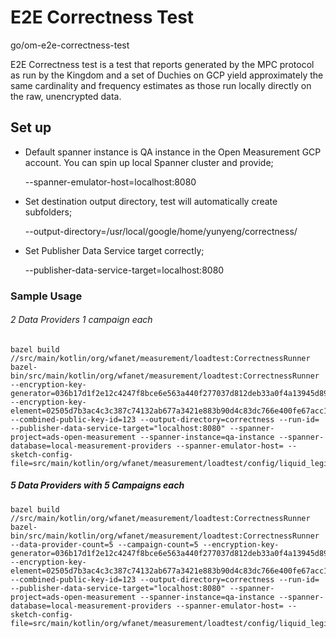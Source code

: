 # E2E Correctness Test

go/om-e2e-correctness-test

E2E Correctness test is a test that reports generated by the MPC protocol as run
by the Kingdom and a set of Duchies on GCP yield approximately the same
cardinality and frequency estimates as those run locally directly on the raw,
unencrypted data.

## Set up

*   Default spanner instance is QA instance in the Open Measurement GCP account.
    You can spin up local Spanner cluster and provide;

    --spanner-emulator-host=localhost:8080

*   Set destination output directory, test will automatically create subfolders;

    --output-directory=/usr/local/google/home/yunyeng/correctness/

*   Set Publisher Data Service target correctly;

    --publisher-data-service-target=localhost:8080

### Sample Usage

###### 2 Data Providers 1 campaign each

```
bazel build //src/main/kotlin/org/wfanet/measurement/loadtest:CorrectnessRunner
bazel-bin/src/main/kotlin/org/wfanet/measurement/loadtest:CorrectnessRunner --encryption-key-generator=036b17d1f2e12c4247f8bce6e563a440f277037d812deb33a0f4a13945d898c296 --encryption-key-element=02505d7b3ac4c3c387c74132ab677a3421e883b90d4c83dc766e400fe67acc1f04 --combined-public-key-id=123 --output-directory=correctness --run-id= --publisher-data-service-target="localhost:8080" --spanner-project=ads-open-measurement --spanner-instance=qa-instance --spanner-database=local-measurement-providers --spanner-emulator-host= --sketch-config-file=src/main/kotlin/org/wfanet/measurement/loadtest/config/liquid_legions_sketch_config.textproto
```

##### 5 Data Providers with 5 Campaigns each

```
bazel build //src/main/kotlin/org/wfanet/measurement/loadtest:CorrectnessRunner
bazel-bin/src/main/kotlin/org/wfanet/measurement/loadtest:CorrectnessRunner --data-provider-count=5 --campaign-count=5 --encryption-key-generator=036b17d1f2e12c4247f8bce6e563a440f277037d812deb33a0f4a13945d898c296 --encryption-key-element=02505d7b3ac4c3c387c74132ab677a3421e883b90d4c83dc766e400fe67acc1f04 --combined-public-key-id=123 --output-directory=correctness --run-id= --publisher-data-service-target="localhost:8080" --spanner-project=ads-open-measurement --spanner-instance=qa-instance --spanner-database=local-measurement-providers --spanner-emulator-host= --sketch-config-file=src/main/kotlin/org/wfanet/measurement/loadtest/config/liquid_legions_sketch_config.textproto
```
